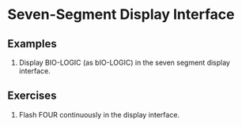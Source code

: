 # Seven-Segment Display Interface

## Examples

1. Display BIO-LOGIC (as bIO-LOGIC) in the seven segment display interface.

## Exercises

1. Flash FOUR continuously in the display interface.
